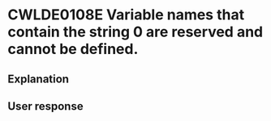 # CWLDE0108E Variable names that contain the string 0 are reserved and cannot be defined.

## Explanation

## User response